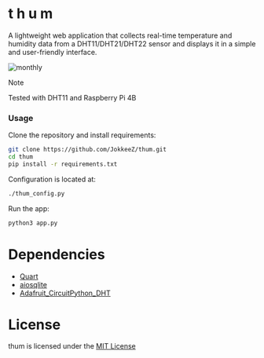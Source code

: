 # t h u m
A lightweight web application that collects real-time temperature and humidity data from a DHT11/DHT21/DHT22 sensor and displays it in a simple and user-friendly interface.

![monthly](https://github.com/user-attachments/assets/1c922bf8-6a29-41ae-b6ba-7da8f6098bf4)

> [!NOTE]
> Tested with DHT11 and Raspberry Pi 4B

### Usage
Clone the repository and install requirements:
```sh
git clone https://github.com/JokkeeZ/thum.git
cd thum
pip install -r requirements.txt
```

Configuration is located at:
```sh
./thum_config.py
```

Run the app:
```sh
python3 app.py
```

# Dependencies
- [Quart](https://github.com/pallets/quart)
- [aiosqlite](https://github.com/omnilib/aiosqlite)
- [Adafruit_CircuitPython_DHT](https://github.com/adafruit/Adafruit_CircuitPython_DHT)

# License
thum is licensed under the [MIT License](https://github.com/JokkeeZ/thum/blob/main/LICENSE)

